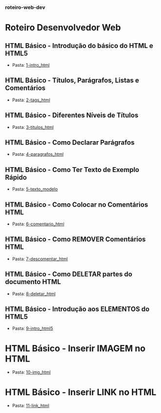 ### roteiro-web-dev
# Roteiro Desenvolvedor Web

## HTML Básico - Introdução do básico do HTML e HTML5
* Pasta: [1-intro_html](/1-intro_html)

## HTML Básico - Títulos, Parágrafos, Listas e Comentários
* Pasta: [2-tags_html](/2-tags_html)

## HTML Básico - Diferentes Níveis de Títulos
* Pasta: [3-titulos_html](/3-titulos_html)

## HTML Básico - Como Declarar Parágrafos
* Pasta: [4-paragrafos_html](/4-paragrafos_html)

## HTML Básico - Como Ter Texto de Exemplo Rápido
* Pasta: [5-texto_modelo](/5-texto_modelo)

## HTML Básico - Como Colocar no Comentários HTML
* Pasta: [6-comentario_html](/6-comentario_html)

## HTML Básico - Como REMOVER Comentários HTML
* Pasta: [7-descomentar_html](/7-descomentar_html)

## HTML Básico - Como DELETAR partes do documento HTML
* Pasta: [8-deletar_html](/8-deletar_html)

## HTML Básico - Introdução aos ELEMENTOS do HTML5
* Pasta: [9-intro_html5](/9-intro_html5)

# HTML Básico - Inserir IMAGEM no HTML
* Pasta: [10-img_html](/10-img_html)

# HTML Básico - Inserir LINK no HTML
* Pasta: [11-link_html](/11-link_html)














































































